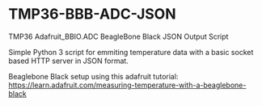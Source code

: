 # TMP36-BBB-ADC-JSON
TMP36 Adafruit_BBIO.ADC BeagleBone Black JSON Output Script

Simple Python 3 script for emmiting temperature data with a basic socket based HTTP server in JSON format.

Beaglebone Black setup using this adafruit tutorial:
https://learn.adafruit.com/measuring-temperature-with-a-beaglebone-black
